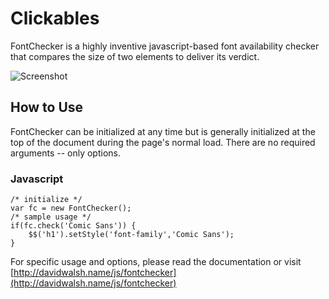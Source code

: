 Clickables
=========

FontChecker is a highly inventive javascript-based font availability checker that compares the size of two elements to deliver its verdict.

![Screenshot](http://davidwalsh.name/dw-content/font-checker.jpg)


How to Use
----------

FontChecker can be initialized at any time but is generally initialized at the top of the document during the page's normal load.  There are no required arguments -- only options.
	
### Javascript
	/* initialize */
	var fc = new FontChecker();
	/* sample usage */
	if(fc.check('Comic Sans')) {
		$$('h1').setStyle('font-family','Comic Sans');
	}

For specific usage and options, please read the documentation or visit [http://davidwalsh.name/js/fontchecker](http://davidwalsh.name/js/fontchecker)